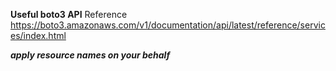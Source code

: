 **Useful boto3 API**
Reference https://boto3.amazonaws.com/v1/documentation/api/latest/reference/services/index.html

***apply resource names on your behalf***
